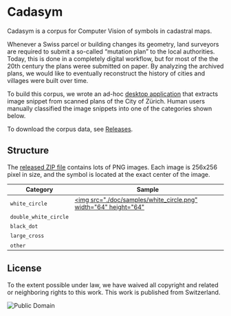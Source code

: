 # Cadasym

Cadasym is a corpus for Computer Vision of symbols in cadastral maps.

Whenever a Swiss parcel or building changes its geometry, land surveyors
are required to submit a so-called “mutation plan” to the local authorities.
Today, this is done in a completely digital workflow, but for most of the
the 20th century the plans weree submitted on paper. By analyzing the
archived plans, we would like to eventually reconstruct the history
of cities and villages were built over time.

To build this corpus, we wrote an ad-hoc [desktop application](./corpus_builder)
that extracts image snippet from scanned plans of the City of Zürich. Human users
manually classified the image snippets into one of the categories shown below.

To download the corpus data, see [Releases](https://github.com/brawer/cadasym/releases/).


## Structure

The [released ZIP file](https://github.com/brawer/cadasym/releases/) contains
lots of PNG images. Each image is 256x256 pixel in size, and the symbol is
located at the exact center of the image.

| Category              | Sample                                                                                             |
| --------------------- | -------------------------------------------------------------------------------------------------- |
| `white_circle`        | [<img src="./doc/samples/white_circle.png" width="64" height="64"](./doc/samples/white_circle.png) |
| `double_white_circle` |                                                 |
| `black_dot`           |                                                 |
| `large_cross`         |                                                 |
| `other`               |                                                 |


## License

To the extent possible under law, we have waived all copyright
and related or neighboring rights to this work. This work is published
from Switzerland.

![Public Domain](https://mirrors.creativecommons.org/presskit/buttons/88x31/svg/cc-zero.svg)
